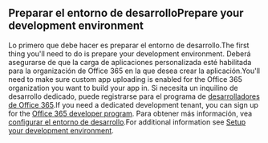 ## <a name="prepare-your-development-environment"></a><span data-ttu-id="797ca-101">Preparar el entorno de desarrollo</span><span class="sxs-lookup"><span data-stu-id="797ca-101">Prepare your development environment</span></span>

<span data-ttu-id="797ca-102">Lo primero que debe hacer es preparar el entorno de desarrollo.</span><span class="sxs-lookup"><span data-stu-id="797ca-102">The first thing you'll need to do is prepare your development environment.</span></span> <span data-ttu-id="797ca-103">Deberá asegurarse de que la carga de aplicaciones personalizada esté habilitada para la organización de Office 365 en la que desea crear la aplicación.</span><span class="sxs-lookup"><span data-stu-id="797ca-103">You'll need to make sure custom app uploading is enabled for the Office 365 organization you want to build your app in.</span></span> <span data-ttu-id="797ca-104">Si necesita un inquilino de desarrollo dedicado, puede registrarse para el programa de [desarrolladores de Office 365](https://developer.microsoft.com/office/dev-program).</span><span class="sxs-lookup"><span data-stu-id="797ca-104">If you need a dedicated development tenant, you can sign up for the [Office 365 developer program](https://developer.microsoft.com/office/dev-program).</span></span> <span data-ttu-id="797ca-105">Para obtener más información, vea [configurar el entorno de desarrollo](~/concepts/build-and-test/prepare-your-o365-tenant.md).</span><span class="sxs-lookup"><span data-stu-id="797ca-105">For additional information see [Setup your development environment](~/concepts/build-and-test/prepare-your-o365-tenant.md).</span></span>